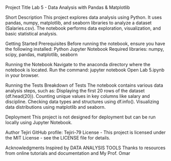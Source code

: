 Project Title
Lab 5 - Data Analysis with Pandas & Matplotlib

Short Description
This project explores data analysis using Python. It uses pandas, numpy, matplotlib, and seaborn libraries to analyze a dataset (Salaries.csv). The notebook performs data exploration, visualization, and basic statistical analysis.

Getting Started
Prerequisites
Before running the notebook, ensure you have the following installed:
Python
Jupyter Notebook
Required libraries: numpy, scipy, pandas, matplotlib, seaborn

Running the Notebook
Navigate to the anaconda directory where the notebook is located.
Run the command:
jupyter notebook
Open Lab 5.ipynb in your browser.

Running the Tests
Breakdown of Tests
The notebook contains various data analysis steps, such as:
Displaying the first 20 rows of the dataset (df.head(20)).
Counting unique values in key columns like salary and discipline.
Checking data types and structures using df.info().
Visualizing data distributions using matplotlib and seaborn.

Deployment
This project is not designed for deployment but can be run locally using Jupyter Notebook.

Author
Tejiri
GitHub profile: Tejiri-79
License - This project is licensed under the MIT License - see the LICENSE file for details.

Acknowledgments
Inspired by DATA ANALYSIS TOOLS 
Thanks to resources from online tutorials and documentation and My Prof. Omar
